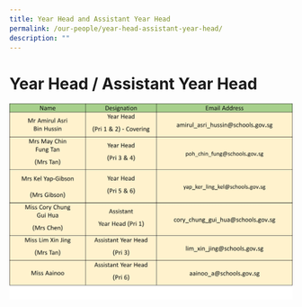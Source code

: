 ```yaml
---
title: Year Head and Assistant Year Head
permalink: /our-people/year-head-assistant-year-head/
description: ""
---
```

# **Year Head / Assistant Year Head**

![](/images/Staff%20List/year%20head%20team.jpg)